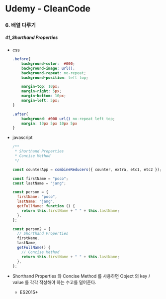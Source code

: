# Udemy - CleanCode

### 6. 배열 다루기

##### 41_Shorthand Properties

* css

  ```css
  .before{
      background-color:  #000;
      background-image: url();
      background-repeat: no-repeat;
      background-position: left top;
  
      margin-top: 10px;
      margin-right: 5px;
      margin-bottom: 10px;
      margin-left: 5px;
  }
  
  .after{
      background: #000 url() no-repeat left top;
      margin: 10px 5px 10px 5px
  }
  ```



* javascript

  ```javascript
  /**
   * Shorthand Properties
   * Concise Method
   */
  
  const counterApp = combineReducers({ counter, extra, etc1, etc2 });
  
  const firstName = "poco";
  const lastName = "jang";
  
  const person = {
    firstName: "poco",
    lastName: "jang",
    getFullName: function () {
      return this.firstName + " " + this.lastName;
    },
  };
  
  const person2 = {
    // Shorthand Properties
    firstName,
    lastName,
    getFullName() {
      // Concise Method
      return this.firstName + " " + this.lastName;
    },
  };
  
  ```





* Shorthand Properties 와 Concise Method 를 사용하면 Object 의 key / value 를 각각 작성해야 하는 수고를 덜어준다.
  * ES2015+
